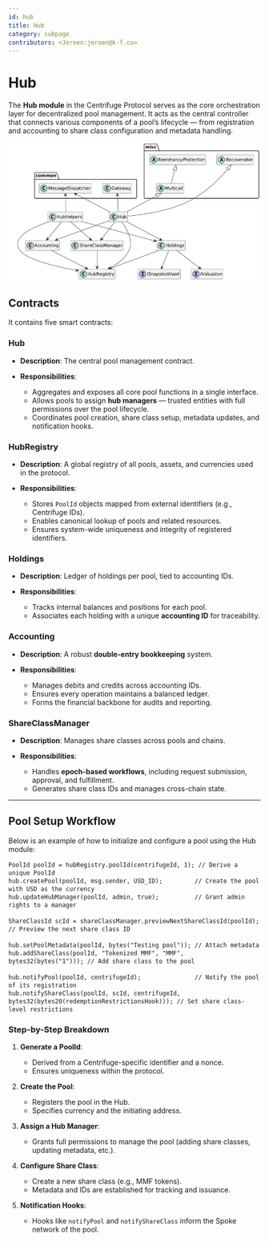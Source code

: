 ```yaml
---
id: hub
title: Hub
category: subpage
contributors: <Jeroen:jeroen@k-f.co>
---
```


# Hub

The **Hub module** in the Centrifuge Protocol serves as the core orchestration layer for decentralized pool management. It acts as the central controller that connects various components of a pool’s lifecycle — from registration and accounting to share class configuration and metadata handling.

![](./images/hub.png)

## Contracts

It contains five smart contracts:

### Hub

* **Description**: The central pool management contract.
* **Responsibilities**:

  * Aggregates and exposes all core pool functions in a single interface.
  * Allows pools to assign **hub managers** — trusted entities with full permissions over the pool lifecycle.
  * Coordinates pool creation, share class setup, metadata updates, and notification hooks.

### HubRegistry

* **Description**: A global registry of all pools, assets, and currencies used in the protocol.
* **Responsibilities**:

  * Stores `PoolId` objects mapped from external identifiers (e.g., Centrifuge IDs).
  * Enables canonical lookup of pools and related resources.
  * Ensures system-wide uniqueness and integrity of registered identifiers.

### Holdings

* **Description**: Ledger of holdings per pool, tied to accounting IDs.
* **Responsibilities**:

  * Tracks internal balances and positions for each pool.
  * Associates each holding with a unique **accounting ID** for traceability.

### Accounting

* **Description**: A robust **double-entry bookkeeping** system.
* **Responsibilities**:

  * Manages debits and credits across accounting IDs.
  * Ensures every operation maintains a balanced ledger.
  * Forms the financial backbone for audits and reporting.

### ShareClassManager

* **Description**: Manages share classes across pools and chains.
* **Responsibilities**:

  * Handles **epoch-based workflows**, including request submission, approval, and fulfillment.
  * Generates share class IDs and manages cross-chain state.

---

## Pool Setup Workflow

Below is an example of how to initialize and configure a pool using the Hub module:

```solidity
PoolId poolId = hubRegistry.poolId(centrifugeId, 1); // Derive a unique PoolId
hub.createPool(poolId, msg.sender, USD_ID);         // Create the pool with USD as the currency
hub.updateHubManager(poolId, admin, true);          // Grant admin rights to a manager

ShareClassId scId = shareClassManager.previewNextShareClassId(poolId); // Preview the next share class ID

hub.setPoolMetadata(poolId, bytes("Testing pool")); // Attach metadata
hub.addShareClass(poolId, "Tokenized MMF", "MMF", bytes32(bytes("1"))); // Add share class to the pool

hub.notifyPool(poolId, centrifugeId);               // Notify the pool of its registration
hub.notifyShareClass(poolId, scId, centrifugeId, bytes32(bytes20(redemptionRestrictionsHook))); // Set share class-level restrictions
```

### Step-by-Step Breakdown

1. **Generate a PoolId**:

   * Derived from a Centrifuge-specific identifier and a nonce.
   * Ensures uniqueness within the protocol.

2. **Create the Pool**:

   * Registers the pool in the Hub.
   * Specifies currency and the initiating address.

3. **Assign a Hub Manager**:

   * Grants full permissions to manage the pool (adding share classes, updating metadata, etc.).

4. **Configure Share Class**:

   * Create a new share class (e.g., MMF tokens).
   * Metadata and IDs are established for tracking and issuance.

5. **Notification Hooks**:

   * Hooks like `notifyPool` and `notifyShareClass` inform the Spoke network of the pool.

